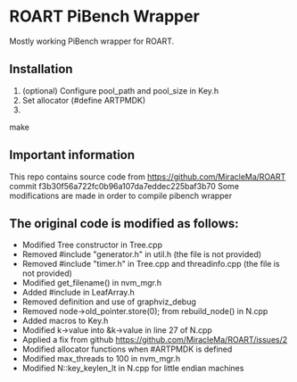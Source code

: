 # ROART PiBench Wrapper

Mostly working PiBench wrapper for ROART.

## Installation
1. (optional) Configure pool_path and pool_size in Key.h
2. Set allocator (#define ARTPMDK)
3. 
make


## Important information
This repo contains source code from https://github.com/MiracleMa/ROART 
commit f3b30f56a722fc0b96a107da7eddec225baf3b70
Some modifications are made in order to compile pibench wrapper

## The original code is modified as follows:
* Modified Tree constructor in Tree.cpp
* Removed #include "generator.h" in util.h (the file is not provided)
* Removed #include "timer.h" in Tree.cpp and threadinfo.cpp (the file is not provided)
* Modified get_filename() in nvm_mgr.h
* Added #include <map> in LeafArray.h
* Removed definition and use of graphviz_debug 
* Removed node->old_pointer.store(0); from rebuild_node() in N.cpp
* Added macros to Key.h
* Modified k->value into &k->value in line 27 of N.cpp
* Applied a fix from github https://github.com/MiracleMa/ROART/issues/2
* Modified allocator functions when #ARTPMDK is defined
* Modified max_threads to 100 in nvm_mgr.h
* Modified N::key_keylen_lt in N.cpp for little endian machines
